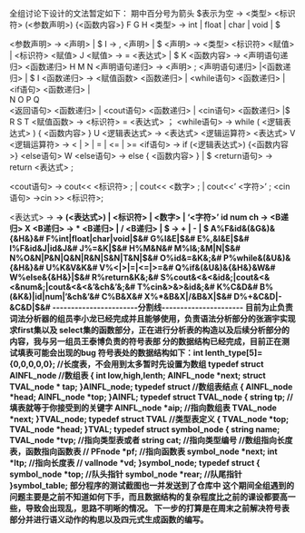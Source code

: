  全组讨论下设计的文法暂定如下： 期中百分号为箭头 $表示为空
<A> -> <类型> <标识符> (<参数声明>) {<函数内容>}
        F               G          H
<类型> -> int | float | char | void | $

<参数声明> -> <声明> <E> | $
               I
<E> -> , <声明> <E> | $
<声明> -> <类型> <标识符> <赋值> | <标识符> <赋值>
                         J
<赋值> -> = <表达式> | $
             K
<函数内容> -> <声明语句递归> <函数递归>
    H             M            N
<声明语句递归> -> <声明> ; <声明语句递归> |<函数递归> | $
                  I
<函数递归> -> <赋值函数> <函数递归> | <while语句> <函数递归> | <if语句> <函数递归> |  
   N            O                     P                     Q                 
<返回语句> <函数递归> | <cout语句> <函数递归> | <cin语句> <函数递归> |$
   R                       S                    T
<赋值函数> -> <标识符> = <表达式> ；
<while语句> -> while ( <逻辑表达式> ) { <函数内容> }
                        U
<逻辑表达式> -> <表达式> <逻辑运算符> <表达式>
                            V
<逻辑运算符> -> < | > | = | <= | >= 
<if语句> -> if (<逻辑表达式>) {<函数内容>} <else语句>
                                         W
<else语句> -> else { <函数内容> } | $
<return语句> -> return <表达式> ;

<cout语句> -> cout<< <标识符> ; | cout<< <数字> ; | cout<<’ <字符>’ ; 
<cin语句> ->cin >> <标识符>;

<表达式> -> <C> <D>
<B> -> (<表达式>) | <标识符> | <数字> | ‘<字符>’
                    id       num     ch
<C> -> <B> <B递归>
           X
<B递归> -> * <B> <B递归> | / <B> <B递归> | $
<D> -> + <C> <D> | - <C> <D> | $
A%F&id&(&G&)&{&H&}&#
F%int|float|char|void|$&#
G%I&E|$&#
E%,&I&E|$&#
I%F&id&J|id&J&#
J%=&K|$&#
H%M&N&#
M%I&;&M|N|$&#
N%O&N|P&N|Q&N|R&N|S&N|T&N|$&#
O%id&=&K&;&#
P%while&(&U&)&{&H&}&#
U%K&V&K&#
V%<|>|=|<=|>=&#
Q%if&(&U&)&{&H&}&W&#
W%else&{&H&}|$&#
R%return&K&;&#
S%cout&<&<&id&;|cout&<&<&num&;|cout&<&<&’&ch&’&;&#
T%cin&>&>&id&;&#
K%C&D&#
B%(&K&)|id|num|’&ch&’&#
C%B&X&#
X%*&B&X|/&B&X|$&#
D%+&C&D|-&C&D|$&#
-----------------------分割线----------------------
目前为止负责词法分析器的组员李小龙已经完成并且能够使用，负责语法分析部分的张涵宇实现求first集以及
select集的函数部分，正在进行分析表的构造以及后续分析部分的内容，我与另一组员王泰博负责的符号表部
分的数据结构已经完成，目前正在测试填表可能会出现的bug
符号表处的数据结构如下：int lenth_type[5]={0,0,0,0,0};   //长度表，不会用到太多暂时先设置为数组
typedef struct AINFL_node     //数组表
{
     int low,high,lenth;
     AINFL_node *next;
     struct TVAL_node * tap;
}AINFL_node;
typedef struct            //数组表结点
{
    AINFL_node *head;
    AINFL_node *top;
}AINFL;
typedef struct TVAL_node
{
     string tp;     //填表就等于你接受到的关键字
     AINFL_node *aip;   //指向数组表
     TVAL_node *next;
}TVAL_node;
typedef struct TVAL           //类型表定义
{
    TVAL_node *top;
    TVAL_node *head;
}TVAL;
typedef struct symbol_node
{
    string name;
    TVAL_node *tvp;         //指向类型表或者
    string cat;          //指向类型编号      //数组指向长度表，函数指向函数表
  //  PFnode *pf;              //指向函数表
    symbol_node *next;
    int *ltp;             //指向长度表
   // vallnode *vd;
}symbol_node;
typedef struct
{
    symbol_node *top;     //队头指针
    symbol_node *rear;    //队尾指针
}symbol_table;
部分程序的测试截图也一并发送到了仓库中
这个期间全组遇到的问题主要是之前不知道如何下手，而且数据结构的复杂程度比之前的课设都要高一些，导致会出现乱，思路不明晰的情况。
下一步的打算是在周末之前解决符号表部分并进行语义动作的构思以及四元式生成函数的编写。

